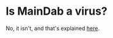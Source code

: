 # Is MainDab a virus?

No, it isn't, and that's explained [here](../downloading-maindab/is-maindab-a-virus.md).
